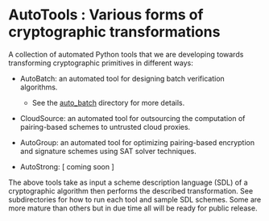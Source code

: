 AutoTools : Various forms of cryptographic transformations
==========================================================

A collection of automated Python tools that we are developing towards transforming cryptographic primitives in different ways:

* AutoBatch: an automated tool for designing batch verification algorithms.
  * See the [auto_batch](https://github.com/JHUISI/auto-tools/tree/master/auto_batch) directory for more details.

* CloudSource: an automated tool for outsourcing the computation of pairing-based schemes to untrusted cloud proxies. 

* AutoGroup: an automated tool for optimizing pairing-based encryption and signature schemes using SAT solver techniques.

* AutoStrong: [ coming soon ]

The above tools take as input a scheme description language (SDL) of a cryptographic algorithm then performs the described transformation. See subdirectories for how to run each tool and sample SDL schemes. Some are more mature than others but in due time all will be ready for public release.
